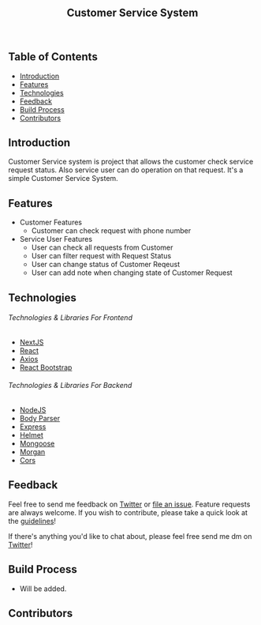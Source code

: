 <h2 align="center"> Customer Service System </h2> <br>

## Table of Contents

- [Introduction](#introduction)
- [Features](#features)
- [Technologies](#technologies)
- [Feedback](#feedback)
- [Build Process](#build-process)
- [Contributors](#contributors)


## Introduction

Customer Service system is project that allows the customer check service request status. Also service user can do operation on that request. It's a simple Customer Service System.


## Features

- Customer Features    
    - Customer can check request with phone number
- Service User Features
    - User can check all requests from Customer
    - User can filter request with Request Status
    - User can change status of Customer Reqeust
    - User can add note when changing state of Customer Request

## Technologies

###### *Technologies & Libraries For Frontend*

- [NextJS](https://nextjs.org/)
- [React](https://en.reactjs.org/)
- [Axios](https://github.com/axios/axios)
- [React Bootstrap](https://react-bootstrap.github.io/)

###### *Technologies & Libraries For Backend*


- [NodeJS](https://nodejs.org/en/)
- [Body Parser](https://www.npmjs.com/package/body-parser)
- [Express](https://www.npmjs.com/package/express)
- [Helmet](https://www.npmjs.com/package/helmet)
- [Mongoose](https://www.npmjs.com/package/mongoose)
- [Morgan](https://www.npmjs.com/package/morgan)
- [Cors](https://www.npmjs.com/package/cors)


## Feedback

Feel free to send me feedback on [Twitter](https://twitter.com/okandavutcom) or [file an issue](https://github.com/okandavut/customer-service-system/issues/new). Feature requests are always welcome. If you wish to contribute, please take a quick look at the [guidelines](./CONTRIBUTING.md)!

If there's anything you'd like to chat about, please feel free send me dm on [Twitter](https://twitter.com/okandavutcom)!


## Build Process


- Will be added.



## Contributors

<!-- ALL-CONTRIBUTORS-LIST:START - Do not remove or modify this section -->
<!-- prettier-ignore-start -->
<!-- markdownlint-disable -->
<table>

</table>

<!-- markdownlint-enable -->
<!-- prettier-ignore-end -->
<!-- ALL-CONTRIBUTORS-LIST:END -->


